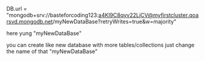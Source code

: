 DB.url = "mongodb+srv://basteforcoding123:a4Kl9C8qyv22LjCV@myfirstcluster.qoarsvd.mongodb.net/myNewDataBase?retryWrites=true&w=majority"

here yung "myNewDataBase"

you can create like new database with more tables/collections
just change the name of that "myNewDataBase"

